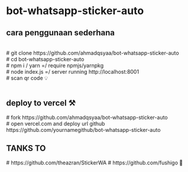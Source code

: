 # bot-whatsapp-sticker-auto
<h2>cara penggunaan sederhana</h2><br>
# git clone https://github.com/ahmadqsyaa/bot-whatsapp-sticker-auto<br>
# cd bot-whatsapp-sticker-auto<br>
# npm i / yarn =/ require npmjs/yarnpkg<br>
# node index.js =/ server running http://localhost:8001<br>
# scan qr code 💡<br><br>

<h2>deploy to vercel ⚒</h2>
# fork https://github.com/ahmadqsyaa/bot-whatsapp-sticker-auto<br>
# open vercel.com and deploy url github https://github.com/yournamegithub/bot-whatsapp-sticker-auto<br>

<h2>TANKS TO</h2>
# https://github.com/theazran/StickerWA
# https://github.com/fushigo
🥰

